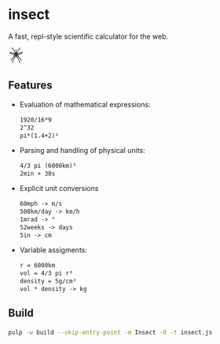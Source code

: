 insect
======

A fast, repl-style scientific calculator for the web.

![insect](media/insect-32x32.png)

Features
--------
- Evaluation of mathematical expressions:
  ```
  1920/16*9
  2^32
  pi*(1.4+2)²
  ```

- Parsing and handling of physical units:
  ```
  4/3 pi (6000km)³
  2min + 30s
  ```

- Explicit unit conversions
  ```
  60mph -> m/s
  500km/day -> km/h
  1mrad -> °
  52weeks -> days
  5in -> cm
  ```

- Variable assigments:
  ```
  r = 6000km
  vol = 4/3 pi r³
  density = 5g/cm³
  vol * density -> kg
  ```

Build
-----
```sh
pulp -w build --skip-entry-point -m Insect -O -t insect.js
```
